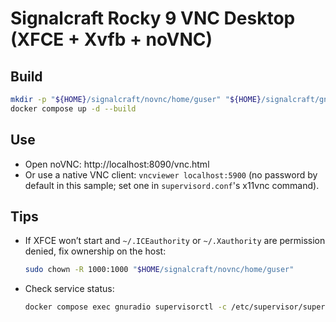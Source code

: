 # Signalcraft Rocky 9 VNC Desktop (XFCE + Xvfb + noVNC)

## Build
```bash
mkdir -p "${HOME}/signalcraft/novnc/home/guser" "${HOME}/signalcraft/gnuradio"
docker compose up -d --build
```

## Use
- Open noVNC: http://localhost:8090/vnc.html
- Or use a native VNC client: `vncviewer localhost:5900` (no password by default in this sample; set one in `supervisord.conf`'s x11vnc command).

## Tips
- If XFCE won’t start and `~/.ICEauthority` or `~/.Xauthority` are permission denied, fix ownership on the host:
  ```bash
  sudo chown -R 1000:1000 "$HOME/signalcraft/novnc/home/guser"
  ```
- Check service status:
  ```bash
  docker compose exec gnuradio supervisorctl -c /etc/supervisor/supervisord.conf status
  ```
